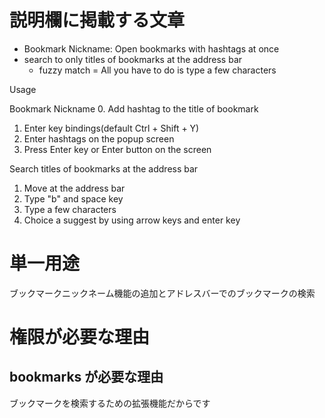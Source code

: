 # 説明欄に掲載する文章
* Bookmark Nickname: Open bookmarks with hashtags at once
* search to only titles of bookmarks at the address bar
  * fuzzy match = All you have to do is type a few characters

Usage

Bookmark Nickname
0. Add hashtag to the title of bookmark
1. Enter key bindings(default Ctrl + Shift + Y)
2. Enter hashtags on the popup screen
3. Press Enter key or Enter button on the screen

Search titles of bookmarks at the address bar
1. Move at the address bar
2. Type "b" and space key
3. Type a few characters
4. Choice a suggest by using arrow keys and enter key


# 単一用途
ブックマークニックネーム機能の追加とアドレスバーでのブックマークの検索

# 権限が必要な理由
## bookmarks が必要な理由
ブックマークを検索するための拡張機能だからです
